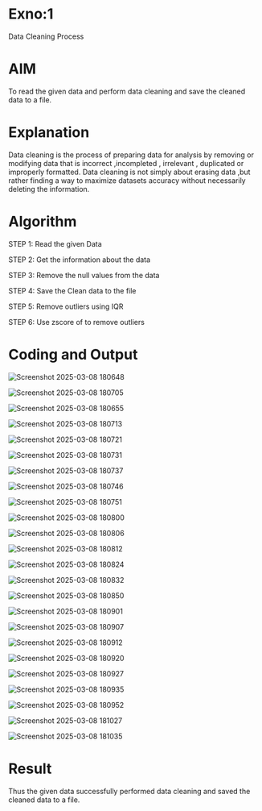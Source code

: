 # Exno:1
Data Cleaning Process

# AIM
To read the given data and perform data cleaning and save the cleaned data to a file.

# Explanation
Data cleaning is the process of preparing data for analysis by removing or modifying data that is incorrect ,incompleted , irrelevant , duplicated or improperly formatted. Data cleaning is not simply about erasing data ,but rather finding a way to maximize datasets accuracy without necessarily deleting the information.

# Algorithm
STEP 1: Read the given Data

STEP 2: Get the information about the data

STEP 3: Remove the null values from the data

STEP 4: Save the Clean data to the file

STEP 5: Remove outliers using IQR

STEP 6: Use zscore of to remove outliers

# Coding and Output
![Screenshot 2025-03-08 180648](https://github.com/user-attachments/assets/64cb2e74-0a5c-4f7d-b987-473f3f943243)

![Screenshot 2025-03-08 180705](https://github.com/user-attachments/assets/9342e8ef-0177-4522-9166-343f520ba736)

![Screenshot 2025-03-08 180655](https://github.com/user-attachments/assets/bb8bbce7-9854-4e03-b8b5-0603629079bf)

![Screenshot 2025-03-08 180713](https://github.com/user-attachments/assets/ccff97a5-54cf-424f-8fbc-7d5f051d876b)

![Screenshot 2025-03-08 180721](https://github.com/user-attachments/assets/4c11bdaf-ca1a-426f-92c7-94a056a1cf58)

![Screenshot 2025-03-08 180731](https://github.com/user-attachments/assets/a61d8d92-285e-4370-9ee0-9972140fbd3c)

![Screenshot 2025-03-08 180737](https://github.com/user-attachments/assets/25d3d3fa-31b7-46ed-ab41-c3e31bca1aac)


![Screenshot 2025-03-08 180746](https://github.com/user-attachments/assets/a23b77c1-e4a5-4543-9d18-d78737be6d14)


![Screenshot 2025-03-08 180751](https://github.com/user-attachments/assets/47177ae2-6e03-4534-949a-475eeba95162)

![Screenshot 2025-03-08 180800](https://github.com/user-attachments/assets/900c6858-6c1f-4137-a9e9-fd11647c31ed)


![Screenshot 2025-03-08 180806](https://github.com/user-attachments/assets/b9267c2f-4eb4-42ab-8f29-97f0feb50fdd)


![Screenshot 2025-03-08 180812](https://github.com/user-attachments/assets/f9c16732-10f1-424b-bcc9-6579b284a364)


![Screenshot 2025-03-08 180824](https://github.com/user-attachments/assets/ebe7144e-4574-48cd-a497-5ef1177ce4b8)


![Screenshot 2025-03-08 180832](https://github.com/user-attachments/assets/7f990a95-dfae-43b7-8eca-5bf7555d16c9)


![Screenshot 2025-03-08 180850](https://github.com/user-attachments/assets/df4cf56d-63df-4477-8f6e-d3762bd9ecaa)

![Screenshot 2025-03-08 180901](https://github.com/user-attachments/assets/dab151c4-552d-4e42-8582-87fcbcf802bf)


![Screenshot 2025-03-08 180907](https://github.com/user-attachments/assets/270e1609-ef99-4e81-a33b-e8a88e5c29d8)

![Screenshot 2025-03-08 180912](https://github.com/user-attachments/assets/6af73d11-b024-43ce-aadc-1c42f9f2a2e3)


![Screenshot 2025-03-08 180920](https://github.com/user-attachments/assets/25d3d41d-4155-4fc1-9e04-1e7376a9faf8)

![Screenshot 2025-03-08 180927](https://github.com/user-attachments/assets/233b67b5-b1c5-42e1-8704-73942e3fdcab)



![Screenshot 2025-03-08 180935](https://github.com/user-attachments/assets/a48d6bba-f750-4b31-b96b-22b5b807d3f7)


![Screenshot 2025-03-08 180952](https://github.com/user-attachments/assets/f3f688ce-b274-4a23-b473-ff79f2354a98)



![Screenshot 2025-03-08 181027](https://github.com/user-attachments/assets/5676f15a-f845-4f87-8e12-e74385673042)


![Screenshot 2025-03-08 181035](https://github.com/user-attachments/assets/211d3bc6-7e1c-4067-9d2a-e21446463df8)












































# Result

Thus the given data  successfully performed data cleaning and saved the cleaned data to a file.



